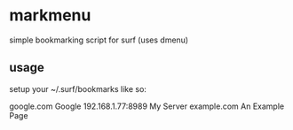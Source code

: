 # markmenu

simple bookmarking script for surf (uses dmenu)

## usage

setup your ~/.surf/bookmarks like so:

google.com Google
192.168.1.77:8989 My Server
example.com An Example Page
